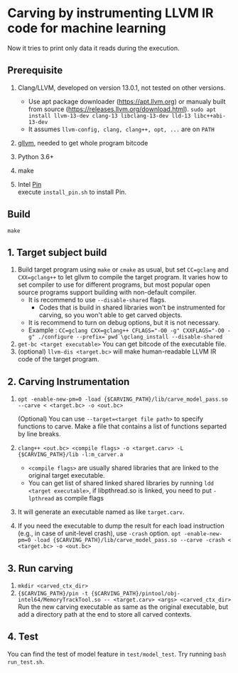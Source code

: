 # Carving by instrumenting LLVM IR code for machine learning

Now it tries to print only data it reads during the execution.

## Prerequisite

1. Clang/LLVM, developed on version 13.0.1, not tested on other versions.
    * Use apt package downloader (https://apt.llvm.org) or manualy built from source (https://releases.llvm.org/download.html).
    `sudo apt install llvm-13-dev clang-13 libclang-13-dev lld-13 libc++abi-13-dev`
    * It assumes `llvm-config, clang, clang++, opt, ...` are on `PATH`

2. [gllvm](https://github.com/SRI-CSL/gllvm), needed to get whole program bitcode

3. Python 3.6+

4. make

5. Intel [Pin](https://www.intel.com/content/www/us/en/developer/articles/tool/pin-a-dynamic-binary-instrumentation-tool.html) \
    execute `install_pin.sh` to install Pin.

## Build
  `make`

## 1. Target subject build

1. Build target program using `make` or `cmake` as usual, but set `CC=gclang` and `CXX=gclang++` to let gllvm to compile the target program. It varies how to set compiler to use for different programs, but most popular open source programs support building with non-default compiler.
    * It is recommend to use `--disable-shared` flags.
        * Codes that is build in shared libraries won't be instrumented for carving, so you won't able to get carved objects.
    * It is recommend to turn on debug options, but it is not necessary.
    * Example : ``CC=gclang CXX=gclang++ CFLAGS="-O0 -g" CXXFLAGS="-O0 -g" ./configure --prefix=`pwd`\gclang_install --disable-shared``
2. `get-bc <target executable>` You can get bitcode of the executable file.
3. (optional) `llvm-dis <target.bc>` will make human-readable LLVM IR code of the target program.

## 2. Carving Instrumentation

1. `opt -enable-new-pm=0 -load {$CARVING_PATH}/lib/carve_model_pass.so --carve < <target.bc> -o <out.bc>`

    (Optional) You can use `--target=<target file path>` to specify functions to carve.
    Make a file that contains a list of functions separted by line breaks.

2. `clang++ <out.bc> <compile flags> -o <target.carv> -L {$CARVING_PATH}/lib -l:m_carver.a`
    * `<compile flags>` are usually shared libraries that are linked to the original target executable.
    * You can get list of shared linked shared libraries by running `ldd <target executable>`, if libpthread.so is linked, you need to put `-lpthread` as compile flags

3. It will generate an executable named as like `target.carv`.

4. If you need the executable to dump the result for each load instruction (e.g., in case of unit-level crash),
use `-crash` option.
`opt -enable-new-pm=0 -load {$CARVING_PATH}/lib/carve_model_pass.so --carve -crash < <target.bc> -o <out.bc>`

## 3. Run carving

1. `mkdir <carved_ctx_dir>`
2. `{$CARVING_PATH}/pin -t {$CARVING_PATH}/pintool/obj-intel64/MemoryTrackTool.so -- <target.carv> <args> <carved_ctx_dir>` \
    Run the new carving executable as same as the original executable, but add a directory path at the end to store all carved contexts.


## 4. Test

You can find the test of model feature in `test/model_test`.
Try running `bash run_test.sh`.